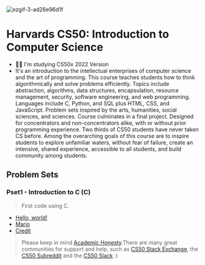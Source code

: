 
![ezgif-3-ad26e96d1f](https://user-images.githubusercontent.com/104838272/181598702-f1ec9cca-c1e1-4259-97f0-fc42dcdd2c0d.png)
    <h1>Harvards CS50: Introduction to Computer Science</h1>
</div>




- 👨‍💻 I'm studying CS50x 2022 Version
- It's an introduction to the intellectual enterprises of computer science and the art of programming. This course teaches students how to think algorithmically and solve problems efficiently. Topics include abstraction, algorithms, data structures, encapsulation, resource management, security, software engineering, and web programming. Languages include C, Python, and SQL plus HTML, CSS, and JavaScript. Problem sets inspired by the arts, humanities, social sciences, and sciences. Course culminates in a final project. Designed for concentrators and non-concentrators alike, with or without prior programming experience. Two thirds of CS50 students have never taken CS before. Among the overarching goals of this course are to inspire students to explore unfamiliar waters, without fear of failure, create an intensive, shared experience, accessible to all students, and build community among students.

## Problem Sets

### Pset1 - Introduction to C (C)
> First code using C.
- [Hello, world!](Pset01/Hello)
- [Mario](Pset01/mario)
- [Credit](Pset01/credit)



> Please keep in mind [Academic Honesty](https://cs50.harvard.edu/x/2020/syllabus/#academic-honesty).There are many great communities for support and help, such as [CS50 Stack Exchange](https://cs50.stackexchange.com/), the [CS50 Subreddit](https://www.reddit.com/r/cs50/) and the [CS50 Slack](http://cs50.edx.org/slack) :)
